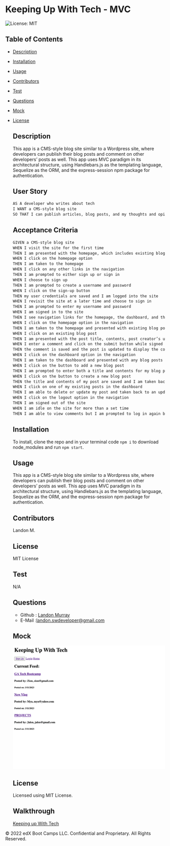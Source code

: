 # Keeping Up With Tech - MVC
  ![License: MIT](https://img.shields.io/badge/License-MIT-green.svg)

  ## Table of Contents
  * [Description](#description)
  * [Installation](#installation)
  * [Usage](#usage)
  * [Contributors](#contributors)
  * [Test](#test)
  * [Questions](#questions)
  * [Mock](#mock)


  
* [License](#license)

    
  ## Description
    
    This app is a CMS-style blog site similar to a Wordpress site, where developers can publish their blog posts and comment on other developers’ posts as well. This app uses MVC paradigm in its architectural structure, using Handlebars.js as the templating language, Sequelize as the ORM, and the express-session npm package for authentication.

  ## User Story

    ```md
    AS A developer who writes about tech
    I WANT a CMS-style blog site
    SO THAT I can publish articles, blog posts, and my thoughts and opinions
    ```

  ## Acceptance Criteria

    ```md
    GIVEN a CMS-style blog site
    WHEN I visit the site for the first time
    THEN I am presented with the homepage, which includes existing blog posts if any have been posted; navigation links for the homepage and the dashboard; and the option to log in
    WHEN I click on the homepage option
    THEN I am taken to the homepage
    WHEN I click on any other links in the navigation
    THEN I am prompted to either sign up or sign in
    WHEN I choose to sign up
    THEN I am prompted to create a username and password
    WHEN I click on the sign-up button
    THEN my user credentials are saved and I am logged into the site
    WHEN I revisit the site at a later time and choose to sign in
    THEN I am prompted to enter my username and password
    WHEN I am signed in to the site
    THEN I see navigation links for the homepage, the dashboard, and the option to log out
    WHEN I click on the homepage option in the navigation
    THEN I am taken to the homepage and presented with existing blog posts that include the post title and the date created
    WHEN I click on an existing blog post
    THEN I am presented with the post title, contents, post creator’s username, and date created for that post and have the option to leave a comment
    WHEN I enter a comment and click on the submit button while signed in
    THEN the comment is saved and the post is updated to display the comment, the comment creator’s username, and the date created
    WHEN I click on the dashboard option in the navigation
    THEN I am taken to the dashboard and presented with any blog posts I have already created and the option to add a new blog post
    WHEN I click on the button to add a new blog post
    THEN I am prompted to enter both a title and contents for my blog post
    WHEN I click on the button to create a new blog post
    THEN the title and contents of my post are saved and I am taken back to an updated dashboard with my new blog post
    WHEN I click on one of my existing posts in the dashboard
    THEN I am able to delete or update my post and taken back to an updated dashboard
    WHEN I click on the logout option in the navigation
    THEN I am signed out of the site
    WHEN I am idle on the site for more than a set time
    THEN I am able to view comments but I am prompted to log in again before I can add, update, or delete comments
    ```

    ## Installation
  To install, clone the repo and in your terminal code `npm i` to download node_modules and run `npm start`.

    ## Usage
   
    This app is a CMS-style blog site similar to a Wordpress site, where developers can publish their blog posts and comment on other developers’ posts as well. This app uses MVC paradigm in its architectural structure, using Handlebars.js as the templating language, Sequelize as the ORM, and the express-session npm package for authentication.
  
  ## Contributors
  Landon M.
  ## License
  MIT License
  ## Test
    N/A

  ## Questions
  * Github : [Landon Murray](https://github.com/LandoBM/)
  * E-Mail :landon.swdeveloper@gmail.com

  ## Mock
  ![Image](./Assets/website.png)

  ## License
    Licensed using MIT License.
  
  ## Walkthrough
  [Keeping up With Tech]()
  
© 2022 edX Boot Camps LLC. Confidential and Proprietary. All Rights Reserved.
